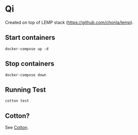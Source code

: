 # Qi

Created on top of LEMP stack (https://github.com/chonla/lemp).

## Start containers

```
docker-compose up -d
```

## Stop containers

```
docker-compose down
```

## Running Test

```
cotton test
```

## Cotton?

See [Cotton](https://github.com/chonla/cotton).